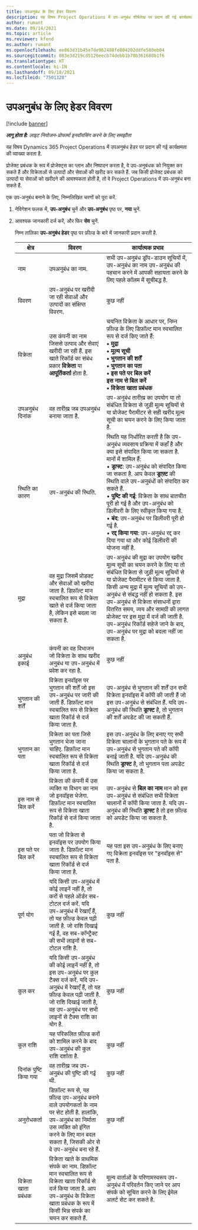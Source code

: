 ```yaml
---
title: उपअनुबंध के लिए हेडर विवरण
description: यह विषय Project Operations में उप-अनुबंध शीर्षलेख पर प्रदान की गई कार्यक्षमता की व्याख्या करता है.
author: rumant
ms.date: 09/14/2021
ms.topic: article
ms.reviewer: kfend
ms.author: rumant
ms.openlocfilehash: ee863d31b45e7de962488fe804202ddfe580eb04
ms.sourcegitcommit: 083e3d219cd5126eecb74debb1b70b361680b1f6
ms.translationtype: HT
ms.contentlocale: hi-IN
ms.lasthandoff: 09/18/2021
ms.locfileid: "7501328"
---
```

# <a name="header-details-for-subcontracts"></a>उपअनुबंध के लिए हेडर विवरण

[!include [banner](../../includes/dataverse-preview.md)]

_**लागू होता है:** लाइट नियोजन-प्रोफार्मा इनवॉयसिंग करने के लिए समझौता_

यह विषय Dynamics 365 Project Operations में उपअनुबंध हेडर पर प्रदान की गई कार्यक्षमता की व्याख्या करता है.

प्रोजेक्ट प्रबंधक के रूप में प्रोजेक्ट्स का प्लान और निष्पादन करता है, वे उप-अनुबंधक को नियुक्त कर सकते हैं और विक्रेताओं से उत्पादों और सेवाओं की खरीद कर सकते हैं. जब किसी प्रोजेक्ट प्रबंधक को उत्पादों या सेवाओं को खरीदने की आवश्यकता होती है, तो वे Project Operations में उप-अनुबंध बना सकते हैं.

एक उप-अनुबंध बनाने के लिए, निम्नलिखित चरणों को पूरा करें.

1. नेविगेशन फलक में, **उप-अनुबंध** चुनें और **उप-अनुबंध** पृष्ठ पर, **नया** चुनें.
2. आवश्यक जानकारी दर्ज करें, और फिर **सेव** चुनें.

    निम्न तालिका **उप-अनुबंध हेडर** पृष्ठ पर फ़ील्ड के बारे में जानकारी प्रदान करती है.

    | क्षेत्र | विवरण |कार्यात्मक प्रभाव |
    |---|------|---| 
    | नाम | उपअनुबंध का नाम. | सभी उप-अनुबंध ड्रॉप-डाउन सूचियों में, उप-अनुबंध का नाम उप-अनुबंध की पहचान करने में आपकी सहायता करने के लिए पहले कॉलम में सूचीबद्ध है. | 
    | विवरण | उप-अनुबंध पर खरीदी जा रही सेवाओं और उत्पादों का संक्षिप्त विवरण. | कुछ नहीं |
    | विक्रेता | उस कंपनी का नाम जिससे उत्पाद और सेवाएं खरीदी जा रही हैं. इस खाते रिकॉर्ड का संबंध प्रकार **विक्रेता** या **आपूर्तिकर्ता** होता है. | चयनित विक्रेता के आधार पर, निम्न फ़ील्ड के लिए डिफ़ॉल्ट मान स्वचालित रूप से दर्ज किए जाते हैं:<br/> **• मुद्रा** </br> **• मूल्य सूची** </br> **• भुगतान की शर्तें**</br> **• भुगतान का पता**</br> **• इस पते पर बिल करें**</br> **इस नाम से बिल करें** </br>**• विक्रेता खाता प्रबंधक**|
    | उपअनुबंध दिनांक | वह तारीख़ जब उपअनुबंध बनाया जाता है. | उप-अनुबंध तारीख़ का उपयोग या तो संबंधित विक्रेता से जुड़ी मूल्य सूचियों से या प्रोजेक्ट पैरामीटर से सही खरीद मूल्य सूची का चयन करने के लिए किया जाता है. |
    | स्थिति का कारण | उप-अनुबंध की स्थिति. | स्थिति यह निर्धारित करती है कि उप-अनुबंध व्यवसाय प्रक्रिया में कहाँ है और क्या इसे संपादित किया जा सकता है. <br/>मानों में शामिल हैं:<br>• **ड्राफ्ट**: उप-अनुबंध को संपादित किया जा सकता है. आप केवल **ड्राफ़्ट** की स्थिति वाले उप-अनुबंधों को संपादित कर सकते हैं.<br/>• **पुष्टि की गई**: विक्रेता के साथ बातचीत पूरी हो गई है और उप-अनुबंध को डिलीवरी के लिए स्वीकृत किया गया है. <br/>• **बंद**: उप-अनुबंध पर डिलीवरी पूरी हो गई है.<br/>• **रद्द किया गया**: उप-अनुबंध रद्द कर दिया गया था और कोई डिलीवरी की योजना नहीं है.  | 
    | मुद्रा | वह मुद्रा जिसमें प्रोडक्ट और सेवाओं को खरीदा जाता है. डिफ़ॉल्ट मान स्वचालित रूप से विक्रेता खाते से दर्ज किया जाता है, लेकिन इसे बदला जा सकता है. | उप-अनुबंध की मुद्रा का उपयोग खरीद मूल्य सूची का चयन करने के लिए या तो संबंधित विक्रेता से जुड़ी मूल्य सूचियों से या प्रोजेक्ट पैरामीटर से किया जाता है. किसी अन्य मुद्रा में मूल्य सूचियों को उप-अनुबंध से संबद्ध नहीं हो सकता है. इस उप-अनुबंध से विक्रेता संसाधनों द्वारा वितरित समय, व्यय और सामग्री की लागत प्रोजेक्ट पर इस मुद्रा में दर्ज की जाती है. उप-अनुबंध रिकॉर्ड सहेजे जाने के बाद, उप-अनुबंध पर मुद्रा को बदला नहीं जा सकता है.|
    | अनुबंध इकाई | कंपनी का वह विभाजन जो विक्रेता के साथ खरीद अनुबंध या उप-अनुबंध में प्रवेश कर रहा है. | कुछ नहीं |
    | भुगतान की शर्तें | विक्रेता इनवॉइस पर भुगतान की शर्तें जो इस उप-अनुबंध पर जारी की जाती हैं. डिफ़ॉल्ट मान स्वचालित रूप से विक्रेता खाता रिकॉर्ड से दर्ज किया जाता है. | उप-अनुबंध से भुगतान की शर्तें उन सभी विक्रेता इनवॉइस में कॉपी की जाती हैं जो इस उप-अनुबंध से संबंधित हैं. यदि उप-अनुबंध की स्थिति **ड्राफ्ट** है, तो भुगतान की शर्तें अपडेट की जा सकती हैं. | 
    | भुगतान का पता | विक्रेता का पता जिसे भुगतान भेजा जाना चाहिए. डिफ़ॉल्ट मान स्वचालित रूप से विक्रेता खाता रिकॉर्ड से दर्ज किया जाता है. | इस उप-अनुबंध के लिए बनाए गए सभी विक्रेता चालानों के भुगतान पते के रूप में उप-अनुबंध से भुगतान पते की कॉपी बनाई जाती है. यदि उप-अनुबंध की स्थिति **ड्राफ्ट** है, तो भुगतान पता अपडेट किया जा सकता है.|
    | इस नाम से बिल करें | विक्रेता की कंपनी में उस व्यक्ति या विभाग का नाम जो इनवॉइस भेजेगा. डिफ़ॉल्ट मान स्वचालित रूप से विक्रेता खाता रिकॉर्ड से दर्ज किया जाता है. | उप-अनुबंध से **बिल का नाम** मान को इस उप-अनुबंध से संबंधित सभी विक्रेता चालानों में कॉपी किया जाता है. यदि उप-अनुबंध की स्थिति **ड्राफ्ट** है तो इस फ़ील्ड को अपडेट किया जा सकता है.|
    | इस पते पर बिल करें | पता जो विक्रेता से इनवॉइस पर उपयोग किया जाता है. डिफ़ॉल्ट मान स्वचालित रूप से विक्रेता खाता रिकॉर्ड से दर्ज किया जाता है. | यह पता इस उप-अनुबंध के लिए बनाए गए विक्रेता इनवॉइस पर "इनवॉइस से" पता है. |
    | पूर्ण योग | यदि किसी उप-अनुबंध में कोई लाइनें नहीं है, तो करों से पहले ऑर्डर सब-टोटल दर्ज करें. यदि उप-अनुबंध में रेखाएँ हैं, तो यह फ़ील्ड केवल पढ़ी जाती है. जो राशि दिखाई गई है, वह सब-कॉन्ट्रैक्ट की सभी लाइनों से सब-टोटल राशि है. | कुछ नहीं |
    | कुल कर | यदि किसी उप-अनुबंध की कोई लाइनें नहीं है, तो इस उप-अनुबंध पर कुल टैक्स दर्ज करें. यदि उप-अनुबंध में रेखाएँ हैं, तो यह फ़ील्ड केवल पढ़ी जाती है. जो राशि दिखाई जाती है, वह उप-अनुबंध पर सभी लाइनों से टैक्स राशि का योग है. | कुछ नहीं |
    | कुल राशि | यह परिकलित फ़ील्ड करों को शामिल करने के बाद उप-अनुबंध की कुल राशि दर्शाता है. | कुछ नहीं |
    | दिनांक पुष्टि किया गया | वह तारीख़ जब उप-अनुबंध की पुष्टि की गई थी. | कुछ नहीं |
    | अनुरोधकर्ता | डिफ़ॉल्ट रूप से, यह फ़ील्ड उप-अनुबंध बनाने वाले उपयोगकर्ता के नाम पर सेट होती है. हालांकि, उप-अनुबंध का निर्माता उस व्यक्ति को इंगित करने के लिए मान बदल सकता है, जिसकी ओर से वे उप-अनुबंध बना रहे हैं. | कुछ नहीं |
    | विक्रेता खाता प्रबंधक | विक्रेता खाते के प्राथमिक संपर्क का नाम. डिफ़ॉल्ट मान स्वचालित रूप से विक्रेता खाता रिकॉर्ड से दर्ज किया जाता है. आप उप-अनुबंध के विक्रेता खाता प्रबंधक के रूप में किसी भिन्न संपर्क का चयन कर सकते हैं. | मूल्य वार्ताओं के परिणामस्वरूप उप-अनुबंध में परिवर्तन किए जाने पर आप संपर्क को सूचित करने के लिए ईमेल अलर्ट सेट कर सकते है. |

